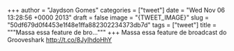 
+++
author = "Jaydson Gomes"
categories = ["tweet"]
date = "Wed Nov 06 13:28:56 +0000 2013"
draft = false
image = "{TWEET_IMAGE}"
slug = "50df679d0f4453e1f48e1ffa882302234373db7d"
tags = ["tweet"]
title = """Massa essa feature de bro..."""
+++
Massa essa feature de broadcast do Grooveshark http://t.co/8JyIhdoHhY
